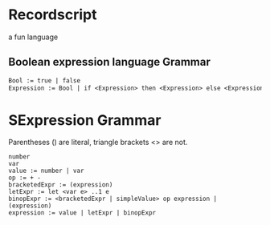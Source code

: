 # Recordscript
a fun language

## Boolean expression language Grammar

```txt
Bool := true | false
Expression := Bool | if <Expression> then <Expression> else <Expression>
```

# SExpression Grammar

Parentheses () are literal, triangle brackets <> are not.

```
number
var
value := number | var
op := + -
bracketedExpr := (expression)
letExpr := let <var e> ..1 e
binopExpr := <bracketedExpr | simpleValue> op expression | (expression)
expression := value | letExpr | binopExpr
```